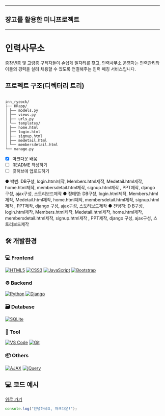 
---

## 쟝고를 활용한 미니프로젝트

---

# 인력사무소

중장년층 및 고령층 구직자들이 손쉽게 일자리를 찾고, 
인력사무소 운영자는 인력관리와 이들의 경력을 살려 채용할 수 있도록 연결해주는 인력 매칭 서비스입니다.

## 프로젝트 구조(디렉터리 트리)
```

inn_ryeock/
├── HRapp/
│ ├── models.py
│ ├── views.py
│ ├── urls.py
│ └── templates/
│ ├── home.html
│ ├── login.html
│ ├── signup.html
│ ├── medetail.html
│ └── membersdetail.html
└── manage.py
```

- [x] 마크다운 배움  
- [ ] README 작성하기  
- [ ] 깃허브에 업로드하기

● 박번: 
DB구성, login.html제작, Members.html제작, Medetail.html제작, home.html제작, membersdetail.html제작, signup.html제작
, PPT제작, django 구성, ajax구성, 스토리보드제작
● 정태영: 
DB구성, login.html제작, Members.html제작, Medetail.html제작, home.html제작, membersdetail.html제작, signup.html제작
, PPT제작, django 구성, ajax구성, 스토리보드제작
● 전범하: D
B구성, login.html제작, Members.html제작, Medetail.html제작, home.html제작, membersdetail.html제작, signup.html제작
, PPT제작, django 구성, ajax구성, 스토리보드제작

## 🛠 개발환경

### 💻 Frontend
[![HTML5](https://img.shields.io/badge/HTML5-E34F26?style=flat&logo=html5&logoColor=white)](https://developer.mozilla.org/en-US/docs/Web/HTML)
[![CSS3](https://img.shields.io/badge/CSS3-1572B6?style=flat&logo=css3&logoColor=white)](https://developer.mozilla.org/en-US/docs/Web/CSS)
[![JavaScript](https://img.shields.io/badge/JavaScript-F7DF1E?style=flat&logo=javascript&logoColor=black)](https://developer.mozilla.org/en-US/docs/Web/JavaScript)
[![Bootstrap](https://img.shields.io/badge/Bootstrap-7952B3?style=flat&logo=bootstrap&logoColor=white)](https://getbootstrap.com/)

### ⚙️ Backend
[![Python](https://img.shields.io/badge/Python-3776AB?style=flat&logo=python&logoColor=white)](https://www.python.org/)
[![Django](https://img.shields.io/badge/Django-092E20?style=flat&logo=django&logoColor=white)](https://www.djangoproject.com/)

### 🗃 Database
[![SQLite](https://img.shields.io/badge/SQLite-003B57?style=flat&logo=sqlite&logoColor=white)](https://www.sqlite.org/)

### 🧰 Tool
[![VS Code](https://img.shields.io/badge/VSCode-007ACC?style=flat&logo=visual-studio-code&logoColor=white)](https://code.visualstudio.com/)
[![Git](https://img.shields.io/badge/Git-F05032?style=flat&logo=git&logoColor=white)](https://git-scm.com/)

### 📦 Others
[![AJAX](https://img.shields.io/badge/AJAX-005571?style=flat)]()
[![jQuery](https://img.shields.io/badge/jQuery-0769AD?style=flat&logo=jquery&logoColor=white)](https://jquery.com/)


## 💻 코드 예시


[위로 가기](#top) <!-- 어디서든 클릭 시 최상단으로 이동 -->
```javascript
console.log("안녕하세요, 마크다운!");
